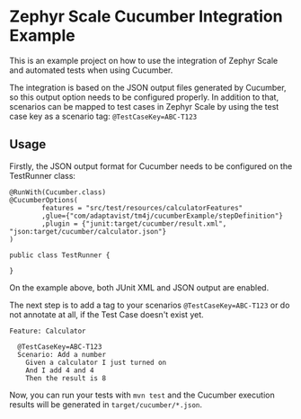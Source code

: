 # Zephyr Scale Cucumber Integration Example

This is an example project on how to use the integration of Zephyr Scale and automated tests when using Cucumber.

The integration is based on the JSON output files generated by Cucumber, so this output option needs to be configured properly.
In addition to that, scenarios can be mapped to test cases in Zephyr Scale by using the test case key as a
scenario tag: ```@TestCaseKey=ABC-T123```


## Usage

Firstly, the JSON output format for Cucumber needs to be configured on the TestRunner class:

```
@RunWith(Cucumber.class)
@CucumberOptions(
        features = "src/test/resources/calculatorFeatures"
        ,glue={"com/adaptavist/tm4j/cucumberExample/stepDefinition"}
        ,plugin = {"junit:target/cucumber/result.xml", "json:target/cucumber/calculator.json"}
)

public class TestRunner {

}

```
On the example above, both JUnit XML and JSON output are enabled.

The next step is to add a tag to your scenarios ```@TestCaseKey=ABC-T123``` or do not annotate at all, if the Test Case doesn't exist yet.

```
Feature: Calculator

  @TestCaseKey=ABC-T123
  Scenario: Add a number
    Given a calculator I just turned on
    And I add 4 and 4
    Then the result is 8
```

Now, you can run your tests with ```mvn test``` and the Cucumber execution results will be generated in ```target/cucumber/*.json```.
